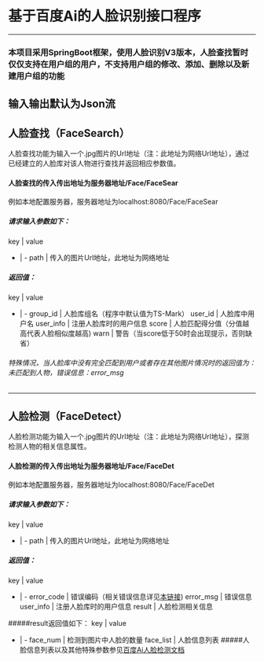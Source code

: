 # 基于百度Ai的人脸识别接口程序
-----
### 本项目采用SpringBoot框架，使用人脸识别V3版本，人脸查找暂时仅仅支持在用户组的用户，不支持用户组的修改、添加、删除以及新建用户组的功能
输入输出默认为Json流
-----
## 人脸查找（FaceSearch）
人脸查找功能为输入一个.jpg图片的Url地址（注：此地址为网络Url地址），通过已经建立的人脸库对该人物进行查找并返回相应参数值。
#### 人脸查找的传入传出地址为服务器地址/Face/FaceSear
例如本地配置服务器，服务器地址为localhost:8080/Face/FaceSear
##### 请求输入参数如下：   
key | value
- | -
path | 传入的图片Url地址，此地址为网络地址
##### 返回值：
key | value
- | -
group_id | 人脸库组名（程序中默认值为TS-Mark）
user_id | 人脸库中用户名
user_info | 注册人脸库时的用户信息
score | 人脸匹配得分值（分值越高代表人脸相似度越高)
warn | 警告（当score低于50时会出现提示，否则缺省）
###### 特殊情况，当人脸库中没有完全匹配到用户或者存在其他图片情况时的返回值为：*未匹配到人物，错误信息：error_msg*

-----
## 人脸检测（FaceDetect）
人脸检测功能为输入一个.jpg图片的Url地址（注：此地址为网络Url地址），探测检测人物的相关信息属性。
#### 人脸检测的传入传出地址为服务器地址/Face/FaceDet
例如本地配置服务器，服务器地址为localhost:8080/Face/FaceDet
##### 请求输入参数如下：   
key | value
- | -
path | 传入的图片Url地址，此地址为网络地址
##### 返回值：
key | value
- | -
error_code | 错误编码（相关错误信息详见[本链接](https://ai.baidu.com/docs#/Face-ErrorCode-V3/top))
error_msg | 错误信息
user_info | 注册人脸库时的用户信息
result | 人脸检测相关信息

#####result返回值如下：
key | value
- | -
face_num | 检测到图片中人脸的数量
face_list | 人脸信息列表
#####人脸信息列表以及其他特殊参数参见[百度Ai人脸检测文档](https://ai.baidu.com/docs#/Face-Detect-V3/top)